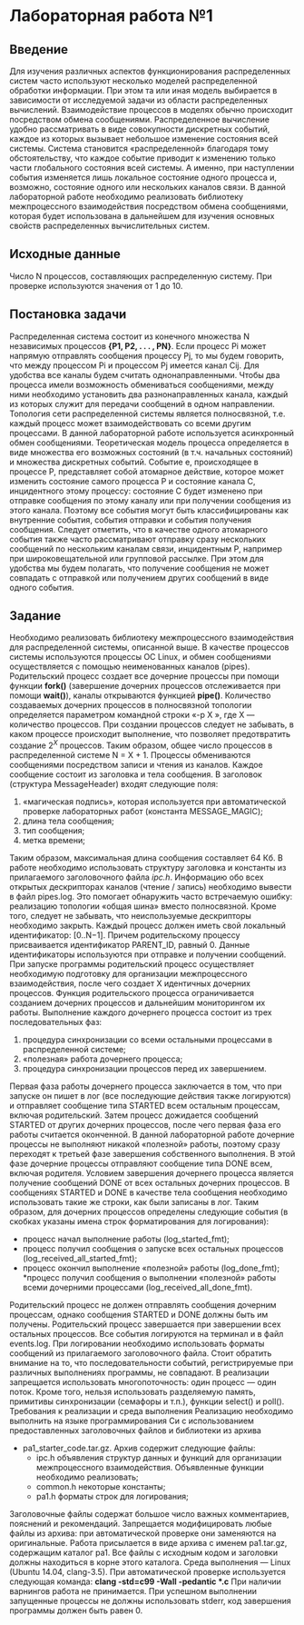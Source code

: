 # Лабораторная работа №1

## Введение

Для изучения различных аспектов функционирования распределенных систем часто
используют несколько моделей распределенной обработки информации. При этом та или
иная модель выбирается в зависимости от исследуемой задачи из области распределенных
вычислений. Взаимодействие процессов в моделях обычно происходит посредством
обмена сообщениями.
Распределенное вычисление удобно рассматривать в виде совокупности дискретных
событий, каждое из которых вызывает небольшое изменение состояния всей системы.
Система становится «распределенной» благодаря тому обстоятельству, что каждое
событие приводит к изменению только части глобального состояния всей системы. А
именно, при наступлении события изменяется лишь локальное состояние одного процесса
и, возможно, состояние одного или нескольких каналов связи.
В данной лабораторной работе необходимо реализовать библиотеку межпроцессного
взаимодействия посредством обмена сообщениями, которая будет использована в
дальнейшем для изучения основных свойств распределенных вычислительных систем.

## Исходные данные

Число N процессов, составляющих распределенную систему. При проверке
используются значения от 1 до 10.

## Постановка задачи

Распределенная система состоит из конечного множества N независимых процессов
**{P1, P2, . . . , PN}**. Если процесс Pi может напрямую отправлять сообщения процессу Pj, то мы будем говорить, что между процессом Pi и процессом Pj имеется канал Cij. Для
удобства все каналы будем считать однонаправленными. Чтобы два процесса имели
возможность обмениваться сообщениями, между ними необходимо установить два
разнонаправленных канала, каждый из которых служит для передачи сообщений в одном
направлении. Топология сети распределенной системы является полносвязной, т.е.
каждый процесс может взаимодействовать со всеми другим процессами. В данной
лабораторной работе используется асинхронный обмен сообщениями.
Теоретическая модель процесса определяется в виде множества его возможных
состояний (в т.ч. начальных состояний) и множества дискретных событий. Событие e,
происходящее в процессе P, представляет собой атомарное действие, которое может
изменить состояние самого процесса P и состояние канала C, инцидентного этому
процессу: состояние C будет изменено при отправке сообщения по этому каналу или при
получении сообщения из этого канала. Поэтому все события могут быть
классифицированы как внутренние события, события отправки и события получения
сообщения. Следует отметить, что в качестве одного атомарного события также часто
рассматривают отправку сразу нескольких сообщений по нескольким каналам связи,
инцидентным P, например при широковещательной или групповой рассылке. При этом
для удобства мы будем полагать, что получение сообщения не может совпадать с
отправкой или получением других сообщений в виде одного события.

## Задание

Необходимо реализовать библиотеку межпроцессного взаимодействия для
распределенной системы, описанной выше. В качестве процессов системы используются
процессы ОС Linux, и обмен сообщениями осуществляется с помощью неименованных
каналов (pipes). Родительский процесс создает все дочерние процессы при помощи
функции **fork()** (завершение дочерних процессов отслеживается при помощи **wait()**), каналы открываются функцией **pipe()**.
Количество создаваемых дочерних процессов в полносвязной топологии
определяется параметром командной строки «-p X », где X — количество процессов. При
создании процессов следует не забывать, в каком процессе происходит выполнение, что
позволяет предотвратить создание $2^X$ процессов. Таким образом, общее число процессов в
распределенной системе N = X + 1.
Процессы обмениваются сообщениями посредством записи и чтения из каналов.
Каждое сообщение состоит из заголовка и тела сообщения. В заголовок (структура
MessageHeader) входят следующие поля:

1. «магическая подпись», которая используется при автоматической проверке
лабораторных работ (константа MESSAGE_MAGIC);
2. длина тела сообщения;
3. тип сообщения;
4. метка времени;

Таким образом, максимальная длина сообщения составляет 64 Кб. В работе необходимо
использовать структуру заголовка и константы из прилагаемого заголовочного файла
*ipc.h*.
Информацию обо всех открытых дескрипторах каналов (чтение / запись)
необходимо вывести в файл pipes.log. Это помогает обнаружить часто встречаемую
ошибку: реализацию топологии «общая шина» вместо полносвязной. Кроме того, следует
не забывать, что неиспользуемые дескрипторы необходимо закрыть.
Каждый процесс должен иметь свой локальный идентификатор: [0..N−1]. Причем
родительскому процессу присваивается идентификатор PARENT_ID, равный 0. Данные
идентификаторы используются при отправке и получении сообщений.
При запуске программы родительский процесс осуществляет необходимую
подготовку для организации межпроцессного взаимодействия, после чего создает X
идентичных дочерних процессов. Функция родительского процесса ограничивается
созданием дочерних процессов и дальнейшим мониторингом их работы.
Выполнение каждого дочернего процесса состоит из трех последовательных фаз:

1. процедура синхронизации со всеми остальными процессами в распределенной
системе;
2. «полезная» работа дочернего процесса;
3. процедура синхронизации процессов перед их завершением.

Первая фаза работы дочернего процесса заключается в том, что при запуске он пишет в
лог (все последующие действия также логируются) и отправляет сообщение типа
STARTED всем остальным процессам, включая родительский. Затем процесс дожидается
сообщений STARTED от других дочерних процессов, после чего первая фаза его работы
считается оконченной. В данной лабораторной работе дочерние процессы не выполняют
никакой «полезной» работы, поэтому сразу переходят к третьей фазе завершения
собственного выполнения. В этой фазе дочерние процессы отправляют сообщение типа
DONE всем, включая родителя. Условием завершения дочернего процесса является
получение сообщений DONE от всех остальных дочерних процессов. В сообщениях
STARTED и DONE в качестве тела сообщения необходимо использовать такие же строки,
как были записаны в лог. Таким образом, для дочерних процессов определены следующие
события (в скобках указаны имена строк форматирования для логирования):

* процесс начал выполнение работы (log_started_fmt);
* процесс получил сообщения о запуске всех остальных процессов
(log_received_all_started_fmt);
* процесс окончил выполнение «полезной» работы (log_done_fmt);
*процесс получил сообщения о выполнении «полезной» работы всеми дочерними
процессами (log_received_all_done_fmt).

Родительский процесс не должен отправлять сообщения дочерним процессам, однако сообщения STARTED и DONE должны быть им получены. Родительский процесс завершается при завершении всех остальных процессов.
Все события логируются на терминал и в файл events.log. При логировании
необходимо использовать форматы сообщений из прилагаемого заголовочного файла.
Стоит обратить внимание на то, что последовательности событий, регистрируемые при
различных выполнениях программы, не совпадают. В реализации запрещается использовать многопоточность: один процесс — один поток. Кроме того, нельзя использовать разделяемую память, примитивы синхронизации (семафоры и т.п.), функции select() и poll().
Требования к реализации и среда выполнения
Реализацию необходимо выполнить на языке программирования Си с
использованием предоставленных заголовочных файлов и библиотеки из архива

* pa1_starter_code.tar.gz. Архив содержит следующие файлы:
  * ipc.h объявления структур данных и функций для организации межпроцессного взаимодействия. Объявленные функции необходимо реализовать;
  * common.h некоторые константы;
  * pa1.h форматы строк для логирования;

Заголовочные файлы содержат большое число важных комментариев, пояснений и
рекомендаций. Запрещается модифицировать любые файлы из архива: при
автоматической проверке они заменяются на оригинальные.
Работа присылается в виде архива с именем pa1.tar.gz, содержащим каталог pa1. Все
файлы с исходным кодом и заголовки должны находиться в корне этого каталога. Среда
выполнения — Linux (Ubuntu 14.04, clang-3.5). При автоматической проверке
используется следующая команда: **clang -std=c99 -Wall -pedantic \*.c** При наличии
варнингов работа не принимается. При успешном выполнении запущенные процессы не
должны использовать stderr, код завершения программы должен быть равен 0.
